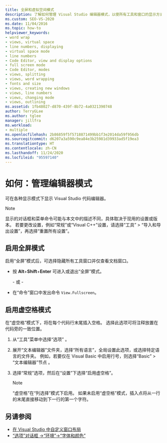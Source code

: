 ```yaml
---
title: 全屏和虚拟空间模式
description: 了解如何管理 Visual Studio 编辑器模式，以使所有工具和窗口的显示方式最适合自己。
ms.custom: SEO-VS-2020
ms.date: 11/04/2016
ms.topic: how-to
helpviewer_keywords:
- word wrap
- views, virtual space
- line numbers, displaying
- virtual space mode
- line numbers
- Code Editor, view and display options
- full screen mode
- Code Editor, modes
- views, splitting
- views, word wrapping
- fonts and size
- views, creating new windows
- views, line numbers
- views, changing mode
- views, outlining
ms.assetid: 1fb48027-d870-439f-8b72-4a0321390748
author: TerryGLee
ms.author: tglee
manager: jillfra
ms.workload:
- multiple
ms.openlocfilehash: 2b86859f5f5718871499bb1f3e2014da59f956db
ms.sourcegitcommit: d6207a3a590c9ea84e3b25981d39933ad5f19ea3
ms.translationtype: HT
ms.contentlocale: zh-CN
ms.lasthandoff: 11/24/2020
ms.locfileid: "95597140"
---
```

# <a name="how-to-manage-editor-modes"></a>如何：管理编辑器模式

可在各种显示模式下显示 Visual Studio 代码编辑器。

> [!NOTE]
> 显示的对话框和菜单命令可能与本文中的描述不同，具体取决于现用的设置或版本。 若要更改设置，例如“常规”或“Visual C++”设置，请选择“工具” > “导入和导出设置”，再选择“重置所有设置”。

## <a name="enable-full-screen-mode"></a>启用全屏模式

启用“全屏”模式后，可选择隐藏所有工具窗口并仅查看文档窗口。

- 按 **Alt**+**Shift**+**Enter** 可进入或退出“全屏”模式。

     \- 或 -

- 在“命令”窗口中发出命令 `View.Fullscreen`。

## <a name="enable-virtual-space-mode"></a>启用虚空格模式

在“虚空格”模式下，将在每个代码行末尾插入空格。 选择此选项可将注释放置在代码旁的一致位置。

1. 从“工具”菜单中选择“选项” 。

2. 展开“文本编辑器”文件夹，选择“所有语言”，全局设置此选项，或选择特定语言的文件夹。 例如，若要仅在 Visual Basic 中启用行号，则选择“Basic” > “文本编辑器”节点 。

3. 选择“常规”选项，然后在“设置”下选择“启用虚空格”。

    > [!NOTE]
    > “虚空格”在“列选择”模式下启用。 如果未启用“虚空格”模式，插入点将从一行的末尾直接移动到下一行的第一个字符。

## <a name="see-also"></a>另请参阅

- [在 Visual Studio 中自定义窗口布局](../ide/customizing-window-layouts-in-visual-studio.md)
- [“选项”对话框 ->“环境”->“字体和颜色”](../ide/reference/fonts-and-colors-environment-options-dialog-box.md)
